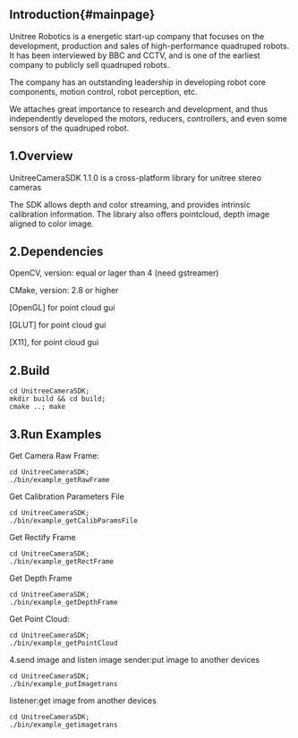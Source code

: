 Introduction{#mainpage}
---
Unitree Robotics is a energetic start-up company that focuses on the development, production and sales of high-performance quadruped robots. It has been interviewed by BBC and CCTV, and is one of the earliest company to publicly sell quadruped robots.

The company has an outstanding leadership in developing robot core components, motion control, robot perception, etc.

We attaches great importance to research and development, and thus independently developed the motors, reducers, controllers, and even some sensors of the quadruped robot.

1.Overview
---
UnitreeCameraSDK 1.1.0 is a cross-platform library for unitree stereo cameras

The SDK allows depth and color streaming, and provides intrinsic calibration information. The library also offers pointcloud, depth image aligned to color image.

2.Dependencies
---

OpenCV, version: equal or lager than 4 (need gstreamer)

CMake, version: 2.8 or higher

[OpenGL] for point cloud gui

[GLUT] for point cloud gui

[X11], for point cloud gui 

2.Build
---

```
cd UnitreeCameraSDK;
mkdir build && cd build;
cmake ..; make
```

3.Run Examples
---

Get Camera Raw Frame:
```
cd UnitreeCameraSDK; 
./bin/example_getRawFrame 
```

Get Calibration Parameters File
```
cd UnitreeCameraSDK;
./bin/example_getCalibParamsFile 
```

Get Rectify Frame
```
cd UnitreeCameraSDK;
./bin/example_getRectFrame
```

Get Depth Frame
```
cd UnitreeCameraSDK;
./bin/example_getDepthFrame
```

Get Point Cloud:
```
cd UnitreeCameraSDK; 
./bin/example_getPointCloud
```

4.send image and listen image
sender:put image to another devices
```
cd UnitreeCameraSDK; 
./bin/example_putImagetrans
```

listener:get image from another devices
```
cd UnitreeCameraSDK; 
./bin/example_getimagetrans
```



